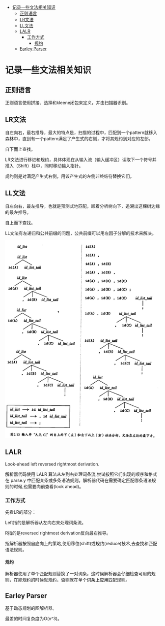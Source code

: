 
<!--toc:start-->
- [记录一些文法相关知识](#记录一些文法相关知识)
  - [正则语言](#正则语言)
  - [LR文法](#lr文法)
  - [LL文法](#ll文法)
  - [LALR](#lalr)
    - [工作方式](#工作方式)
      - [规约](#规约)
  - [Earley Parser](#earley-parser)
<!--toc:end-->

# 记录一些文法相关知识

## 正则语言

正则语言使用拼接、选择和kleene闭包来定义，并由扫描器识别。

## LR文法

自左向右，最右推导，最大的特点是，扫描的过程中，匹配到一个pattern就移入森林中，直到有一个pattern满足了产生式的右侧，才将其规约到对应的左部。

自下而上查找。

LR文法进行移进和规约，具体体现在从输入流（输入缓冲区）读取下一个符号并推入（Shift）栈中，同时移动输入指针。

规约则是对满足产生式右侧，用该产生式的左侧非终结符替换它们。

## LL文法

自左向右，最左推导，也就是预测式地匹配，顺着分析树向下，追溯出这棵树边缘的最左推导。

自上而下查找。

LL文法有左递归和公共前缀的问题，公共前缀可以用左因子分解的技术来解决。

![两种文法的直观比较](../image/LLvsLR.png)

## LALR

Look-ahead left reversed rightmost derivation.

解析器代码使用 LALR 算法从左到右处理词条流,尝试按照它们出现的顺序和格式在 parse.y 中匹配某条或多条语法规则。解析器代码在需要确定匹配哪条语法规则的时候,也需要向前查看(look ahead)。

### 工作方式

先看LR的部分：

Left指的是解析器从左向右来处理词条流。

R指的是reversed rightmost derivation反向最右推导。

指解析器按照自底向上的策略,使用移位(shift)或规约(reduce)技术,去查找和匹配语法规则。

#### 规约

解析器使用了单个匹配规则替换了一对词条，这时候解析器会仔细检查可用的规则，在能规约的时候就规约，否则就在单个词条上应用匹配规则。

## Earley Parser

基于动态规划的图解析器。

最差的时间复杂度为O(n^3)。
